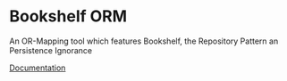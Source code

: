 # Bookshelf ORM
An OR-Mapping tool which features Bookshelf, the Repository Pattern an Persistence Ignorance

[Documentation](https://geoinfo-applications.github.io/bookshelf-orm)
